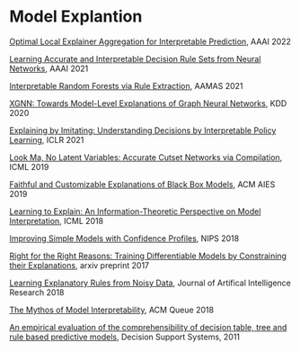 # Model Explantion
[Optimal Local Explainer Aggregation for Interpretable Prediction](https://arxiv.org/pdf/2003.09466.pdf), AAAI 2022

[Learning Accurate and Interpretable Decision Rule Sets from Neural Networks](https://arxiv.org/abs/2103.02826), AAAI 2021

[Interpretable Random Forests via Rule Extraction](https://arxiv.org/pdf/2004.14841.pdf), AAMAS 2021

[XGNN: Towards Model-Level Explanations of Graph Neural Networks](https://dl.acm.org/doi/abs/10.1145/3394486.3403085), KDD 2020

[Explaining by Imitating: Understanding Decisions by Interpretable Policy Learning](https://openreview.net/forum?id=unI5ucw_Jk), ICLR 2021

[Look Ma, No Latent Variables: Accurate Cutset Networks via Compilation](http://proceedings.mlr.press/v97/rahman19a/rahman19a.pdf), ICML 2019

[Faithful and Customizable Explanations of Black Box Models](https://dl.acm.org/doi/pdf/10.1145/3306618.3314229), ACM AIES 2019

[Learning to Explain: An Information-Theoretic Perspective on Model Interpretation](http://proceedings.mlr.press/v80/chen18j/chen18j.pdf), ICML 2018

[Improving Simple Models with Confidence Profiles](https://papers.nips.cc/paper/2018/file/972cda1e62b72640cb7ac702714a115f-Paper.pdf), NIPS 2018

[Right for the Right Reasons: Training Differentiable Models by Constraining their Explanations](https://arxiv.org/pdf/1703.03717.pdf), arxiv preprint 2017

[Learning Explanatory Rules from Noisy Data](https://arxiv.org/abs/1711.04574), Journal of Artifical Intelligence Research 2018 

[The Mythos of Model Interpretability](https://dl.acm.org/doi/pdf/10.1145/3236386.3241340), ACM Queue 2018

[An empirical evaluation of the comprehensibility of decision table, tree and rule based predictive models](https://dl.acm.org/doi/10.1016/j.dss.2010.12.003), Decision Support Systems, 2011
